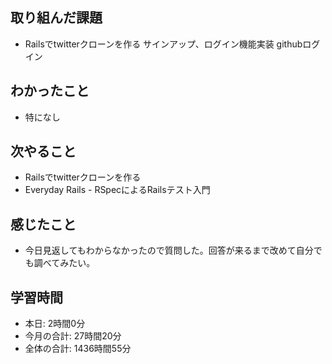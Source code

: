 
## 取り組んだ課題
- Railsでtwitterクローンを作る サインアップ、ログイン機能実装 githubログイン
## わかったこと
- 特になし
## 次やること
- Railsでtwitterクローンを作る
- Everyday Rails - RSpecによるRailsテスト入門
## 感じたこと
- 今日見返してもわからなかったので質問した。回答が来るまで改めて自分でも調べてみたい。
## 学習時間
- 本日: 2時間0分
- 今月の合計: 27時間20分
- 全体の合計: 1436時間55分
